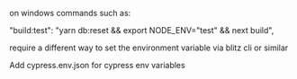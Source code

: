 on windows commands such as:

"build:test": "yarn db:reset && export NODE_ENV=\"test\" && next build",

require a different way to set the environment variable via blitz cli or similar

Add cypress.env.json for cypress env variables
